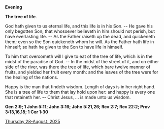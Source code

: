 **Evening**

**The tree of life**.
 
God hath given to us eternal life, and this life is in his Son. -- He gave his only begotten Son, that whosoever believeth in him should not perish, but have everlasting life. -- As the Father raiseth up the dead, and quickeneth them; even so the Son quickeneth whom he will. As the Father hath life in himself; so hath he given to the Son to have life in himself.
 
To him that overcometh will I give to eat of the tree of life, which is in the midst of the paradise of God. -- In the midst of the street of it, and on either side of the river, was there the tree of life, which bare twelve manner of fruits, and yielded her fruit every month: and the leaves of the tree were for the healing of the nations.
 
Happy is the man that findeth wisdom. Length of days is in her right hand. She is a tree of life to them that lay hold upon her: and happy is every one that retaineth her. -- Christ Jesus, ... is made unto us wisdom.  

**Gen 2:9; 1 John 5:11; John 3:16; John 5:21,26; Rev 2:7; Rev 22:2; Prov 3:13,16,18; 1 Cor 1:30**

[Thursday 28-August, 2025](https://t.me/daily_light)
